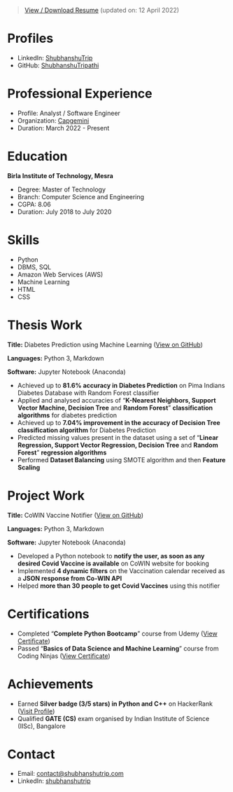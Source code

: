>[View / Download Resume](/Documents/Shubhanshu%20Tripathi%20Resume.pdf) (updated on: 12 April 2022)

# Profiles
- LinkedIn: [ShubhanshuTrip](https://www.linkedin.com/in/ShubhanshuTrip)
- GitHub: [ShubhanshuTripathi](https://github.com/ShubhanshuTripathi)

# Professional Experience
- Profile: Analyst / Software Engineer
- Organization: [Capgemini](https://www.capgemini.com)
- Duration: March 2022 - Present

# Education
**Birla Institute of Technology, Mesra**
- Degree: Master of Technology
- Branch: Computer Science and Engineering
- CGPA: 8.06
- Duration: July 2018 to July 2020

# Skills
- Python
- DBMS, SQL
- Amazon Web Services (AWS)
- Machine Learning
- HTML
- CSS

# Thesis Work

**Title:** Diabetes Prediction using Machine Learning ([View on GitHub](https://github.com/ShubhanshuTripathi/Diabetes-Prediction))

**Languages:** Python 3, Markdown

**Software:** Jupyter Notebook (Anaconda)
- Achieved up to **81.6% accuracy in Diabetes Prediction** on Pima Indians Diabetes Database with Random Forest classifier
- Applied and analysed accuracies of “**K-Nearest Neighbors, Support Vector Machine, Decision Tree** and **Random Forest**” **classification algorithms** for diabetes prediction
- Achieved up to **7.04% improvement in the accuracy of Decision Tree classification algorithm** for Diabetes Prediction
- Predicted missing values present in the dataset using a set of “**Linear Regression, Support Vector Regression, Decision Tree** and **Random Forest**” **regression algorithms**
- Performed **Dataset Balancing** using SMOTE algorithm and then **Feature Scaling**

# Project Work

**Title:** CoWIN Vaccine Notifier ([View on GitHub](https://github.com/ShubhanshuTripathi/CoWIN-Vaccine-Notifier))

**Languages:** Python 3, Markdown

**Software:** Jupyter Notebook (Anaconda)
- Developed a Python notebook to **notify the user, as soon as any desired Covid Vaccine is available** on CoWIN website for booking
- Implemented **4 dynamic filters** on the Vaccination calendar received as a **JSON response from Co-WIN API**
- Helped **more than 30 people to get Covid Vaccines** using this notifier

# Certifications
- Completed “**Complete Python Bootcamp**” course from Udemy ([View Certificate](https://ude.my/UC-8406f3da-58cb-4c48-ae37-acde960790fd))
- Passed “**Basics of Data Science and Machine Learning**” course from Coding Ninjas ([View Certificate](https://students.codingninjas.com/verify/65b6af5ee928bb1c))

# Achievements
- Earned **Silver badge (3/5 stars) in Python and C++** on HackerRank ([Visit Profile](https://www.hackerrank.com/shubhanshu_trip))
- Qualified **GATE (CS)** exam organised by Indian Institute of Science (IISc), Bangalore

# Contact
- Email: [contact@shubhanshutrip.com](mailto:contact@shubhanshutrip.com)
- LinkedIn: [shubhanshutrip](https://www.linkedin.com/in/shubhanshutrip)
